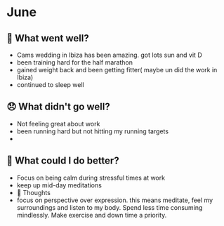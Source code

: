 # June

## 💪 What went well?

- Cams wedding in Ibiza has been amazing. got lots sun and vit D
- been training hard for the half marathon
- gained weight back and been getting fitter( maybe un did the work in Ibiza)
- continued to sleep well

## 😞 What didn't go well?

- Not feeling great about work
- been running hard but not hitting my running targets
- 

## 🚀 What could I do better?

- Focus on being calm during stressful times at work
- keep up mid-day meditations
- 🧠 Thoughts
- focus on perspective over expression. this means meditate, feel my surroundings and listen to my body. Spend less time consuming mindlessly. Make exercise and down time a priority.